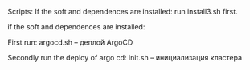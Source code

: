 Scripts:
If the soft and dependences are installed:
run install3.sh first. 


if the soft and dependences are installed:

First run:
argocd.sh – деплой ArgoCD

Secondly run the deploy of argo cd:
init.sh – инициализация кластера